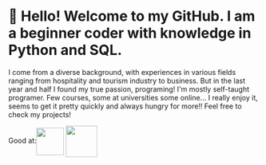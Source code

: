 # 👋 Hello! Welcome to my GitHub. I am a beginner coder with knowledge in Python and SQL.
 I come from a diverse background, with experiences in various fields ranging from hospitality and tourism industry to business.
 But in the last year and half I found my true passion, programing!
 I'm mostly self-taught programer. Few courses, some at universities some online...
 I really enjoy it, seems to get it pretty quickly and always hungry for more!!
 Feel free to check my projects!
  
  Good at:<img align="center" src="https://cdn.jsdelivr.net/gh/devicons/devicon/icons/python/python-original-wordmark.svg" 
       width="55" 
       height="55" /> 
            <img align="center" src="https://cdn.jsdelivr.net/gh/devicons/devicon/icons/sqlite/sqlite-original-wordmark.svg"
       width="63" 
       height="63" />
          
 

          
